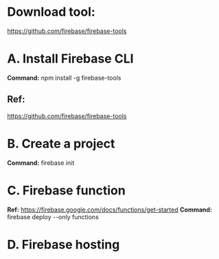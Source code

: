 # Download tool:
https://github.com/firebase/firebase-tools

# A. Install Firebase CLI
**Command:**
npm install -g firebase-tools

## Ref:
https://github.com/firebase/firebase-tools

# B. Create a project
**Command:**
firebase init

# C. Firebase function
**Ref:**
https://firebase.google.com/docs/functions/get-started
**Command:**
firebase deploy --only functions

# D. Firebase hosting